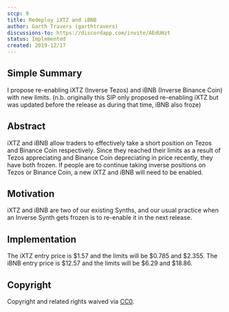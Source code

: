 ```yaml
---
sccp: 9
title: Redeploy iXTZ and iBNB
author: Garth Travers (garthtravers)
discussions-to: https://discordapp.com/invite/AEdUHzt
status: Implemented
created: 2019-12/17
---
```


## Simple Summary
I propose re-enabling iXTZ (Inverse Tezos) and iBNB (Inverse Binance Coin) with new limits. 
(n.b. originally this SIP only proposed re-enabling iXTZ but was updated before the release as during that time, iBNB also froze)

## Abstract
iXTZ and iBNB allow traders to effectively take a short position on Tezos and Binance Coin respectively. Since they reached their limits as a result of Tezos appreciating and Binance Coin depreciating in price recently, they have both frozen. If people are to continue taking inverse positions on Tezos or Binance Coin, a new iXTZ and iBNB will need to be enabled. 

## Motivation
iXTZ and iBNB are two of our existing Synths, and our usual practice when an Inverse Synth gets frozen is to re-enable it in the next release. 

## Implementation
The iXTZ entry price is $1.57 and the limits will be $0.785 and $2.355. The iBNB entry price is $12.57 and the limits will be $6.29 and $18.86. 

## Copyright
Copyright and related rights waived via [CC0](https://creativecommons.org/publicdomain/zero/1.0/).
